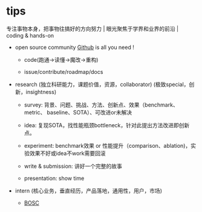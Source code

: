 # tips

专注事物本身，把事物往搞好的方向努力 | 眼光聚焦于学界和业界的前沿 | coding & hands-on 

- open source community [Github](https://github.com/xyfgemini) is all you need ! 
	
	- code(跑通->读懂->魔改->重构)  
	
	- issue/contribute/roadmap/docs
	
		
	
- research (独立科研能力，课题价值，资源，collaborator) (极致special，创新，insightness)

  - survey: 背景、问题、挑战、方法、创新点、效果（benchmark、metric、 baseline、SOTA）、可改进or未解决

  - idea: 复现SOTA，找性能瓶颈bottleneck，针对此提出方法改进即创新点。

  - experiment: benchmark效果 or 性能提升（comparison、ablation)，实验效果不好或idea不work需要回滚

  - write & submission: 讲好一个完整的故事

  - presentation: show time

  	


- intern (核心业务，垂直经历，产品落地，通用性，用户，市场)

  - [BOSC](https://shinezyy.github.io/ArchShineZ/post/recruit-dsa/)

  

  